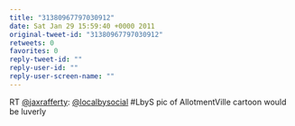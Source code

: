 ```yaml
---
title: "31380967797030912"
date: Sat Jan 29 15:59:40 +0000 2011
original-tweet-id: "31380967797030912"
retweets: 0
favorites: 0
reply-tweet-id: ""
reply-user-id: ""
reply-user-screen-name: ""
---
```

RT <a href="https://twitter.com/jaxrafferty">@jaxrafferty</a>: <a href="https://twitter.com/localbysocial">@localbysocial</a>  #LbyS pic of AllotmentVille cartoon would be luverly
